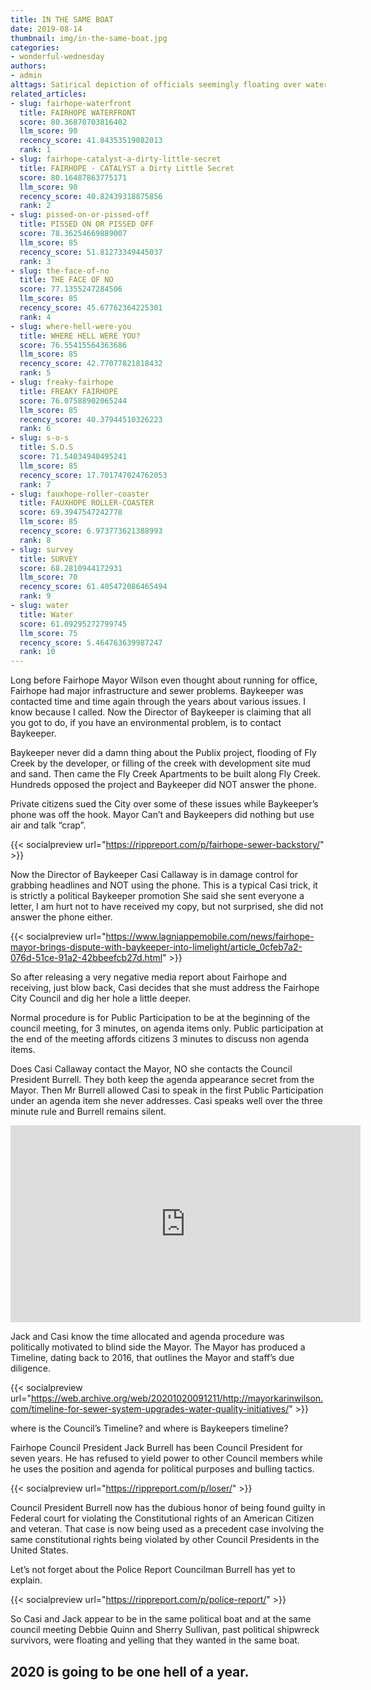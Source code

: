 ```yaml
---
title: IN THE SAME BOAT
date: 2019-08-14
thumbnail: img/in-the-same-boat.jpg
categories:
- wonderful-wednesday
authors:
- admin
alttags: Satirical depiction of officials seemingly floating over water, referencing Fairhope’s unresolved environmental issues and...
related_articles:
- slug: fairhope-waterfront
  title: FAIRHOPE WATERFRONT
  score: 80.36870703816402
  llm_score: 90
  recency_score: 41.84353519082013
  rank: 1
- slug: fairhope-catalyst-a-dirty-little-secret
  title: FAIRHOPE - CATALYST a Dirty Little Secret
  score: 80.16487863775171
  llm_score: 90
  recency_score: 40.82439318875856
  rank: 2
- slug: pissed-on-or-pissed-off
  title: PISSED ON OR PISSED OFF
  score: 78.36254669889007
  llm_score: 85
  recency_score: 51.81273349445037
  rank: 3
- slug: the-face-of-no
  title: THE FACE OF NO
  score: 77.1355247284506
  llm_score: 85
  recency_score: 45.67762364225301
  rank: 4
- slug: where-hell-were-you
  title: WHERE HELL WERE YOU?
  score: 76.55415564363686
  llm_score: 85
  recency_score: 42.77077821818432
  rank: 5
- slug: freaky-fairhope
  title: FREAKY FAIRHOPE
  score: 76.07588902065244
  llm_score: 85
  recency_score: 40.37944510326223
  rank: 6
- slug: s-o-s
  title: S.O.S
  score: 71.54034940495241
  llm_score: 85
  recency_score: 17.701747024762053
  rank: 7
- slug: fauxhope-roller-coaster
  title: FAUXHOPE ROLLER-COASTER
  score: 69.3947547242778
  llm_score: 85
  recency_score: 6.973773621388993
  rank: 8
- slug: survey
  title: SURVEY
  score: 68.2810944172931
  llm_score: 70
  recency_score: 61.405472086465494
  rank: 9
- slug: water
  title: Water
  score: 61.09295272799745
  llm_score: 75
  recency_score: 5.464763639987247
  rank: 10
---
```

Long before Fairhope Mayor Wilson even thought about running for office, Fairhope had major infrastructure and sewer problems. Baykeeper was contacted time and time again through the years about various issues. I know because I called. Now the Director of Baykeeper is claiming that all you got to do, if you have an environmental problem, is to contact Baykeeper.

Baykeeper never did a damn thing about the Publix project, flooding of Fly Creek by the developer, or filling of the creek with development site mud and sand. Then came the Fly Creek Apartments to be built along Fly Creek. Hundreds opposed the project and Baykeeper did NOT answer the phone.

Private citizens sued the City over some of these issues while Baykeeper’s phone was off the hook. Mayor Can’t and Baykeepers did nothing but use air and talk “crap”.

{{< socialpreview url="https://rippreport.com/p/fairhope-sewer-backstory/" >}}

Now the Director of Baykeeper Casi Callaway is in damage control for grabbing headlines and NOT using the phone. This is a typical Casi trick, it is strictly a political Baykeeper promotion She said she sent everyone a letter, I am hurt not to have received my copy, but not surprised, she did not answer the phone either.

{{< socialpreview url="https://www.lagniappemobile.com/news/fairhope-mayor-brings-dispute-with-baykeeper-into-limelight/article_0cfeb7a2-076d-51ce-91a2-42bbeefcb27d.html" >}}

So after releasing a very negative media report about Fairhope and receiving, just blow back, Casi decides that she must address the Fairhope City Council and dig her hole a little deeper.

Normal procedure is for Public Participation to be at the beginning of the council meeting, for 3 minutes, on agenda items only. Public participation at the end of the meeting affords citizens 3 minutes to discuss non agenda items.

Does Casi Callaway contact the Mayor, NO she contacts the Council President Burrell. They both keep the agenda appearance secret from the Mayor. Then Mr Burrell allowed Casi to speak in the first Public Participation under an agenda item she never addresses. Casi speaks well over the three minute rule and Burrell remains silent.

<iframe width="560" height="315" src="https://www.youtube.com/embed/dAXz" frameborder="0" allowfullscreen></iframe>

Jack and Casi know the time allocated and agenda procedure was politically motivated to blind side the Mayor. The Mayor has produced a Timeline, dating back to 2016, that outlines the Mayor and staff’s due diligence.

{{< socialpreview url="https://web.archive.org/web/20201020091211/http://mayorkarinwilson.com/timeline-for-sewer-system-upgrades-water-quality-initiatives/" >}}

where is the Council’s Timeline? and where is Baykeepers timeline?

Fairhope Council President Jack Burrell has been Council President for seven years. He has refused to yield power to other Council members while he uses the position and agenda for political purposes and bulling tactics.

{{< socialpreview url="https://rippreport.com/p/loser/" >}}

Council President Burrell now has the dubious honor of being found guilty in Federal court for violating the Constitutional rights of an American Citizen and veteran. That case is now being used as a precedent case involving the same constitutional rights being violated by other Council Presidents in the United States.

Let’s not forget about the Police Report Councilman Burrell has yet to explain.

{{< socialpreview url="https://rippreport.com/p/police-report/" >}}

So Casi and Jack appear to be in the same political boat and at the same council meeting Debbie Quinn and Sherry Sullivan, past political shipwreck survivors, were floating and yelling that they wanted in the same boat.

## 2020 is going to be one hell of a year.

